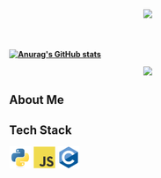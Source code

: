<div align="center">
  <h1 align="center">
    <a href="https://git.io/typing-svg">
      <img src="https://readme-typing-svg.herokuapp.com/?lines=Welcome+to+my+profile!+👋&center=true&size=30&color=58a6ff">
    </a>
  </h1>
</div>
<br>

**[![Anurag's GitHub stats](https://github-readme-stats.vercel.app/api?username=JeovanyC&show_icons=true&theme=github_dark)](https://github.com/anuraghazra/github-readme-stats)**<div align="center">
  <a href="https://github.com/anuraghazra/github-readme-stats">
    <img src="https://github-readme-stats.vercel.app/api?username=JeovanyC&show_icons=true&theme=github_dark">
  </a>
</div>

## About Me

## Tech Stack

<img src="https://github.com/devicons/devicon/blob/v2.16.0/icons/python/python-original.svg" width="40" height="40" />     <img src="https://github.com/devicons/devicon/blob/v2.16.0/icons/javascript/javascript-original.svg" width="40" height="40" />     <img src="https://github.com/devicons/devicon/blob/v2.16.0/icons/c/c-original.svg" width="40" height="40" />  
